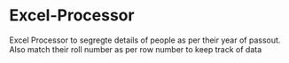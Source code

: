 # Excel-Processor
Excel Processor to segregte details of people as per their year of passout. Also match their roll number as per row number to keep track of data
